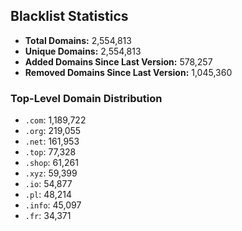 ## Blacklist Statistics

- **Total Domains:** 2,554,813
- **Unique Domains:** 2,554,813
- **Added Domains Since Last Version:** 578,257
- **Removed Domains Since Last Version:** 1,045,360

### Top-Level Domain Distribution

-  `.com`: 1,189,722
-  `.org`: 219,055
-  `.net`: 161,953
-  `.top`: 77,328
-  `.shop`: 61,261
-  `.xyz`: 59,399
-  `.io`: 54,877
-  `.pl`: 48,214
-  `.info`: 45,097
-  `.fr`: 34,371
